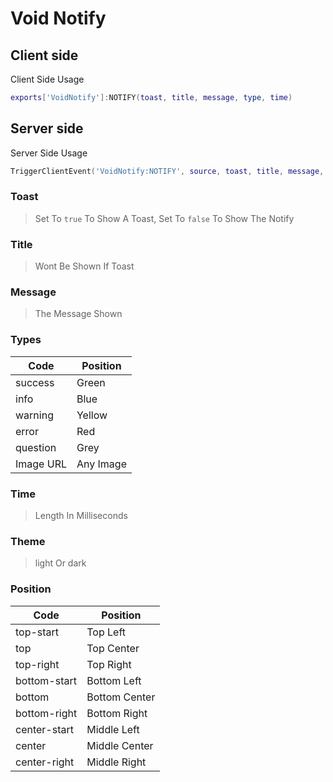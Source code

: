 # Void Notify

## Client side
Client Side Usage
```lua
exports['VoidNotify']:NOTIFY(toast, title, message, type, time)
```

## Server side
Server Side Usage
```lua
TriggerClientEvent('VoidNotify:NOTIFY', source, toast, title, message, type, time)
```


### Toast
>Set To `true` To Show A Toast, Set To `false` To Show The Notify

### Title
>Wont Be Shown If Toast

### Message
>The Message Shown

### Types 
| Code | Position |
| --------- | -------- |
| success | Green |
| info | Blue |
| warning | Yellow |
| error | Red |
| question | Grey |
| Image URL | Any Image |

### Time 
>Length In Milliseconds

### Theme 
>light Or dark

### Position
| Code | Position |
| --------- | ----------- |
| top-start | Top Left |
| top | Top Center |
| top-right | Top Right |
| bottom-start | Bottom Left |
| bottom | Bottom Center |
| bottom-right | Bottom Right |
| center-start | Middle Left |
| center | Middle Center |
| center-right | Middle Right |